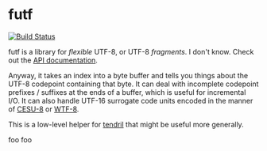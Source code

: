 # futf

[![Build Status](https://travis-ci.org/kmcallister/futf.svg?branch=master)](https://travis-ci.org/kmcallister/futf)

futf is a library for *flexible* UTF-8, or UTF-8 *fragments*. I don't know.
Check out the [API documentation](https://kmcallister.github.io/docs/futf/futf/index.html).

Anyway, it takes an index into a byte buffer and tells you things about the
UTF-8 codepoint containing that byte. It can deal with incomplete codepoint
prefixes / suffixes at the ends of a buffer, which is useful for incremental
I/O. It can also handle UTF-16 surrogate code units encoded in the manner of
[CESU-8][] or [WTF-8][].

This is a low-level helper for [tendril][] that might be useful more generally.

[CESU-8]: http://www.unicode.org/reports/tr26/
[WTF-8]: http://simonsapin.github.io/wtf-8/
[tendril]: https://github.com/kmcallister/tendril
foo
foo
